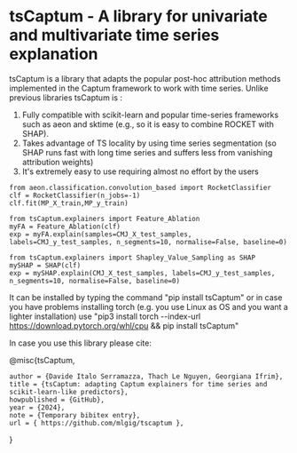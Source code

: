 # tsCaptum - A library for univariate and multivariate time series explanation

tsCaptum is a library that adapts the popular post-hoc attribution methods implemented in the Captum
framework to work with time series. Unlike previous libraries tsCaptum is :
1) Fully compatible with scikit-learn and popular time-series frameworks such as aeon and sktime (e.g., so it is easy to combine ROCKET with SHAP).
2) Takes advantage of TS locality by using time series segmentation (so SHAP runs fast with long time series and suffers less from vanishing attribution weights) 
3) It's extremely easy to use requiring almost no effort by the users

```
from aeon.classification.convolution_based import RocketClassifier
clf = RocketClassifier(n_jobs=-1)
clf.fit(MP_X_train,MP_y_train)

from tsCaptum.explainers import Feature_Ablation
myFA = Feature_Ablation(clf)
exp = myFA.explain(samples=CMJ_X_test_samples, labels=CMJ_y_test_samples, n_segments=10, normalise=False, baseline=0)

from tsCaptum.explainers import Shapley_Value_Sampling as SHAP
mySHAP = SHAP(clf)
exp = mySHAP.explain(CMJ_X_test_samples, labels=CMJ_y_test_samples,  n_segments=10, normalise=False, baseline=0)

```

It can be installed by typing the command "pip install tsCaptum" or in case you have problems 
installing torch (e.g. you use Linux as OS and you want a lighter installation) use 
"pip3 install torch --index-url https://download.pytorch.org/whl/cpu && pip install tsCaptum"

In case you use this library please cite:

@misc{tsCaptum,
    
    author = {Davide Italo Serramazza, Thach Le Nguyen, Georgiana Ifrim},
    title = {tsCaptum: adapting Captum explainers for time series and scikit-learn-like predictors},
    howpublished = {GitHub},
    year = {2024},
    note = {Temporary bibitex entry},
    url = { https://github.com/mlgig/tscaptum },
}
